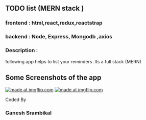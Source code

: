 ## TODO list (MERN stack )  


### frontend : html,react,redux,reactstrap
### backend  : Node, Express, Mongodb ,axios

### Description :

following app helps to list your reminders .Its a full stack (MERN) 

## Some Screenshots of the app
<a href="https://imgflip.com/gif/2klmph"><img src="https://i.imgflip.com/2klmph.gif" title="made at imgflip.com"/></a>
<a href="https://imgflip.com/gif/2klmsq"><img src="https://i.imgflip.com/2klmsq.gif" title="made at imgflip.com"/></a>

  
  Coded By 
  ### Ganesh Srambikal
